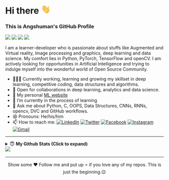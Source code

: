 
# Hi there <img src="https://github.com/Coderangshu/Coderangshu/blob/main/gifs/hi.gif" width=30 height=30 /> </H1> 
<H3>This is Angshuman's GitHub Profile </H3>

<img src="https://img.shields.io/badge/python%20-%2314354C.svg?&style=for-the-badge&logo=python&logoColor=white" /> <img src="https://img.shields.io/badge/C%2B%2B-00599C?style=for-the-badge&logo=c%2B%2B&logoColor=white" /> <img src="https://img.shields.io/badge/c%20-%2300599C.svg?&style=for-the-badge&logo=c&logoColor=white" /> <img src="https://img.shields.io/badge/java-%23ED8B00.svg?&style=for-the-badge&logo=java&logoColor=white" />

I am a learner-developer who is passionate about stuffs like Augmented and Virtual reality, Image processing and graphics, deep learning and data science. My comfort lies in Python, PyTorch, TensorFlow and openCV. I am actively looking for opportunities in Artificial Intelligence and trying to indulge myself into the wonderful world of Open Source Community.
- 👨🏽‍💻 Currently working, learning and growing my skillset in deep learning, competitive coding, data structures and algorithms.
- 🤝 Open for collaborations in deep learning, analytics and data science.
- 👋 My personal [ML website](https://Coderangshu.github.io)
- 🌱 I’m currently in the process of learning 
- 💬 Ask me about Python, C, OOPS, Data Structures, CNNs, RNNs, opencv, DVC and GitHub workflows.
- 😄 Pronouns: He/his/him
- 📫 How to reach me: [![LinkedIn](https://img.shields.io/badge/-Angshuman_Sengupta-2867B2?style=flat&logo=Linkedin&logoColor=white)](https://www.linkedin.com/in/angshumansengupta98) [![Twitter](https://img.shields.io/badge/-Every1callAngsu_-1da1f2?style=flat&logo=Twitter&logoColor=white)](https://twitter.com/Every1callAngsu) [![Facebook](https://img.shields.io/badge/-Angshuman_Sengupta-4267B2?style=flat&logo=Facebook&logoColor=white)](https://www.facebook.com/angshuman.sengupta.5/) [![Instagram](https://img.shields.io/badge/-angshunreal-833ab4?style=flat&logo=Instagram&logoColor=white)](https://www.instagram.com/angshunreal) [![Gmail](https://img.shields.io/badge/-Angshuman-DB4437?style=flat&logo=Gmail&logoColor=white)](mailto:senguptaangshuman17@gmail.com)

---
<details close>
 <summary> 😇 <b>My Github Stats (Click to expand)</b> </summary>
<br>
<p align = "center">
  
  [![Angshuman's github stats](https://github-readme-stats.vercel.app/api?username=Coderangshu&include_all_commits=true&count_private=true&hide_border=true&show_icons=true&bg_color=30,2eb67d,36c5f0)](https://github.com/Coderangshu/github-readme-stats)
  
  [![Top Langs](https://github-readme-stats.vercel.app/api/top-langs/?username=Coderangshu&hide_border=true&bg_color=30,80bb03,ffb903&layout=compact)](https://github.com/Coderangshu/github-readme-stats)
  
  [![Angshuman's wakatime stats](https://github-readme-stats.vercel.app/api/wakatime?username=Coderangshu&hide_border=true&bg_color=30,f46f30,c32aa3)](https://github.com/Coderangshu/github-readme-stats)
  
  <!--START_SECTION:waka-->
![Lines of code](https://img.shields.io/badge/From%20Hello%20World%20I%27ve%20Written-782848%20lines%20of%20code-blue)

📊 **This Week I Spent My Time On** 

```text
⌚︎ Time Zone: Asia/Kolkata

🔥 Editors: 
Atom                     0 secs              ░░░░░░░░░░░░░░░░░░░░░░░░░   0%

```


<!--END_SECTION:waka-->
  
</p>
</details>

<img src="https://komarev.com/ghpvc/?username=Coderangshu&label=Total_Views&color=blue&style=plastic%22%20alt=%22Coderangshu" />

---

<p align=center>Show some ❤ Follow me and put up ⭐ if you love any of my repos. This is just the beginning.😉 </p>


<!--
**Coderangshu/Coderangshu** is a ✨ _special_ ✨ repository because its `README.md` (this file) appears on your GitHub profile.
👋
Here are some ideas to get you started:

- 🔭 I’m currently working on ...
- 🌱 I’m currently learning ...
- 👯 I’m looking to collaborate on ...
- 🤔 I’m looking for help with ...
- 💬 Ask me about ...
- 📫 How to reach me: ...
- 😄 Pronouns: ...
- ⚡ Fun fact: ...
-->
